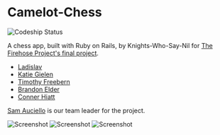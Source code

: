 Camelot-Chess
=============

![Codeship Status](https://codeship.com/projects/59b6ba90-d6e0-0134-6ded-3a9d3eea3b3f/status?branch=testing_suite)

A chess app, built with Ruby on Rails, by Knights-Who-Say-Nil for [The Firehose Project's final project](http://thefirehoseproject.com).

+ [Ladislav](https://github.com/lkcz04185)
+ [Katie Gielen](https://github.com/kat-gie)
+ [Timothy Freebern](https://github.com/tfreebern2)
+ [Brandon Elder](https://github.com/BrandonElder)
+ [Conner Hiatt](https://github.com/Connerh92)

 [Sam Auciello](https://github.com/olleicua) is our team leader for the project.

![Screenshot](https://s4.postimg.org/kmtlf2rn1/Screen_Shot_2017-05-09_at_10.11.38_PM.png)
![Screenshot](https://s4.postimg.org/5ob6knckt/Screen_Shot_2017-05-09_at_10.13.18_PM.png)
![Screenshot](https://s4.postimg.org/4w3x7pizx/Screen_Shot_2017-05-09_at_10.14.02_PM.png)

